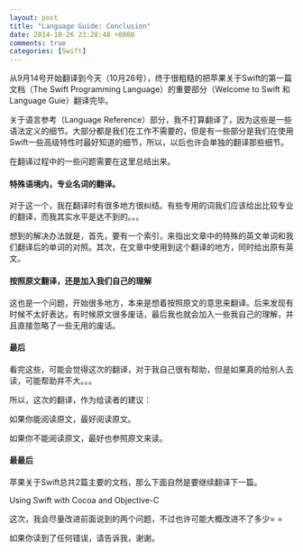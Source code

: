 ```yaml
---
layout: post
title: "Language Guide: Conclusion"
date: 2014-10-26 23:28:48 +0800
comments: true
categories: [Swift]
---
```



从9月14号开始翻译到今天（10月26号），终于很粗糙的把苹果关于Swift的第一篇文档（The Swift Programming Language）的重要部分（Welcome to Swift 和 Language Guie）翻译完毕。

关于语言参考（Language Reference）部分，我不打算翻译了，因为这些是一些语法定义的细节。大部分都是我们在工作不需要的，但是有一些部分是我们在使用Swift一些高级特性时最好知道的细节，所以，以后也许会单独的翻译那些细节。

在翻译过程中的一些问题需要在这里总结出来。

<!-- more -->

####  特殊语境内，专业名词的翻译。

对于这一个，我在翻译时有很多地方很纠结。有些专用的词我们应该给出比较专业的翻译，而我其实水平是达不到的。。。

想到的解决办法就是，首先，要有一个索引，来指出文章中的特殊的英文单词和我们翻译后的单词的对照。其次，在文章中使用到这个翻译的地方，同时给出原有英文。


####    按照原文翻译，还是加入我们自己的理解

这也是一个问题，开始很多地方，本来是想着按照原文的意思来翻译。后来发现有时候不太好表达，有时候原文很多废话，最后我也就会加入一些我自己的理解，并且直接忽略了一些无用的废话。

####    最后

看完这些，可能会觉得这次的翻译，对于我自己很有帮助，但是如果真的给别人去读，可能帮助并不大。。。

所以，这次的翻译，作为给读者的建议：

如果你能阅读原文，最好阅读原文。

如果你不能阅读原文，最好也参照原文来读。

####    最最后

苹果关于Swift总共2篇主要的文档，那么下面自然是要继续翻译下一篇。

Using Swift with Cocoa and Objective-C

这次，我会尽量改进前面说到的两个问题，不过也许可能大概改进不了多少= =

如果你读到了任何错误，请告诉我，谢谢。

